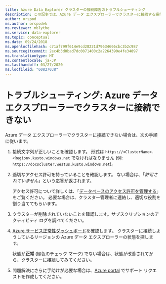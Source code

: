 ```yaml
---
title: Azure Data Explorer クラスターの接続障害のトラブルシューティング
description: この記事では、Azure データ エクスプローラーでクラスターに接続する操作のトラブルシューティング手順について説明します。
author: orspod
ms.author: orspodek
ms.reviewer: mblythe
ms.service: data-explorer
ms.topic: conceptual
ms.date: 09/24/2018
ms.openlocfilehash: c71af799f614e9cd28221d79634666cbc3b2c987
ms.sourcegitcommit: 2ec4b3d0bad7dc0071400c2a2264399e4fe34897
ms.translationtype: HT
ms.contentlocale: ja-JP
ms.lasthandoff: 03/27/2020
ms.locfileid: "60827038"
---
```

# <a name="troubleshoot-failure-to-connect-to-a-cluster-in-azure-data-explorer"></a>トラブルシューティング: Azure データ エクスプローラーでクラスターに接続できない

Azure データ エクスプローラーでクラスターに接続できない場合は、次の手順に従います。

1. 接続文字列が正しいことを確認します。 形式は `https://<ClusterName>.<Region>.kusto.windows.net` でなければなりません (例: `https://docscluster.westus.kusto.windows.net`)。

1. 適切なアクセス許可を持っていることを確認します。 ない場合は、「*許可されていません*」という応答が返されます。

    アクセス許可について詳しくは、「[データベースのアクセス許可を管理する](manage-database-permissions.md)」をご覧ください。 必要な場合は、クラスター管理者に連絡し、適切な役割を割り当ててもらいます。

1. クラスターが削除されていないことを確認します。サブスクリプションのアクティビティ ログを調べてください。

1. [Azure サービス正常性ダッシュボード](https://azure.microsoft.com/status/)を確認します。 クラスターに接続しようしているリージョンの Azure データ エクスプローラーの状態を探します。

    状態が**正常** (緑色のチェック マーク) でない場合は、状態が改善されてから、クラスターに接続してみてください。

1. 問題解決にさらに手助けが必要な場合は、[Azure portal](https://portal.azure.com/#blade/Microsoft_Azure_Support/HelpAndSupportBlade/overview) でサポート リクエストを作成してください。